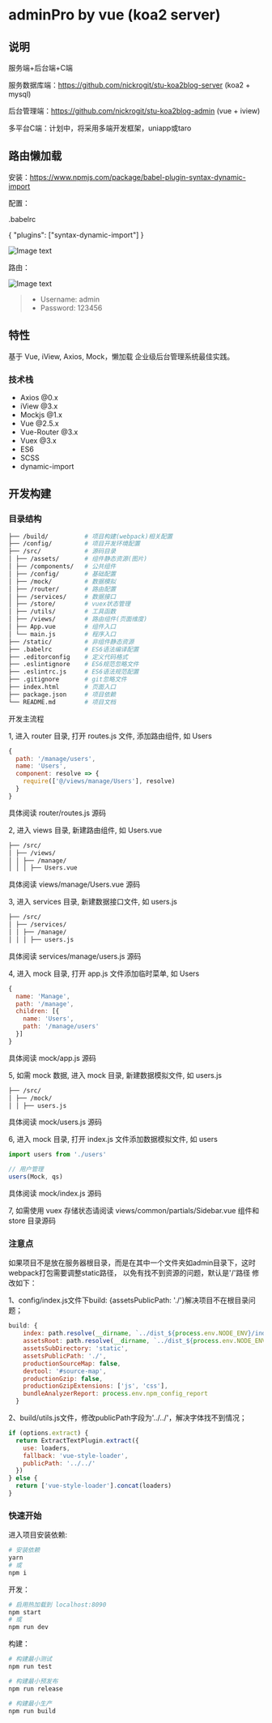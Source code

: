 # adminPro by vue (koa2 server)

## 说明
服务端+后台端+C端

服务数据库端：https://github.com/nickrogit/stu-koa2blog-server (koa2 + mysql)

后台管理端：https://github.com/nickrogit/stu-koa2blog-admin (vue + iview)

多平台C端：计划中，将采用多端开发框架，uniapp或taro

## 路由懒加载

安装：https://www.npmjs.com/package/babel-plugin-syntax-dynamic-import

配置：

.babelrc

{
  "plugins": ["syntax-dynamic-import"]
}

![Image text](./1.png)

路由：

![Image text](./2.png)


> -   Username: admin
> -   Password: 123456

## 特性

基于 Vue, iView, Axios, Mock，懒加载 企业级后台管理系统最佳实践。

### 技术栈

-   Axios @0.x
-   iView @3.x
-   Mockjs @1.x
-   Vue @2.5.x
-   Vue-Router @3.x
-   Vuex @3.x
-   ES6
-   SCSS
-   dynamic-import

## 开发构建

### 目录结构

```bash
├── /build/          # 项目构建(webpack)相关配置
├── /config/         # 项目开发环境配置
├── /src/            # 源码目录
│ ├── /assets/       # 组件静态资源(图片)
│ ├── /components/   # 公共组件
│ ├── /config/       # 基础配置
│ ├── /mock/         # 数据模拟
│ ├── /router/       # 路由配置
│ ├── /services/     # 数据接口
│ ├── /store/        # vuex状态管理
│ ├── /utils/        # 工具函数
│ ├── /views/        # 路由组件(页面维度)
│ ├── App.vue        # 组件入口
│ └── main.js        # 程序入口
├── /static/         # 非组件静态资源
├── .babelrc         # ES6语法编译配置
├── .editorconfig    # 定义代码格式
├── .eslintignore    # ES6规范忽略文件
├── .eslintrc.js     # ES6语法规范配置
├── .gitignore       # git忽略文件
├── index.html       # 页面入口
├── package.json     # 项目依赖
└── README.md        # 项目文档
```

开发主流程

1, 进入 router 目录, 打开 routes.js 文件, 添加路由组件, 如 Users

```javascript
{
  path: '/manage/users',
  name: 'Users',
  component: resolve => {
    require(['@/views/manage/Users'], resolve)
  }
}
```

具体阅读 router/routes.js 源码

2, 进入 views 目录, 新建路由组件, 如 Users.vue

```bash
├── /src/
│ ├── /views/
│ │ ├── /manage/
│ │ │ ├── Users.vue
```

具体阅读 views/manage/Users.vue 源码

3, 进入 services 目录, 新建数据接口文件, 如 users.js

```bash
├── /src/
│ ├── /services/
│ │ ├── /manage/
│ │ │ ├── users.js
```

具体阅读 services/manage/users.js 源码

4, 进入 mock 目录, 打开 app.js 文件添加临时菜单, 如 Users

```javascript
{
  name: 'Manage',
  path: '/manage',
  children: [{
    name: 'Users',
    path: '/manage/users'
  }]
}
```

具体阅读 mock/app.js 源码

5, 如需 mock 数据, 进入 mock 目录, 新建数据模拟文件, 如 users.js

```bash
├── /src/
│ ├── /mock/
│ │ ├── users.js
```

具体阅读 mock/users.js 源码

6, 进入 mock 目录, 打开 index.js 文件添加数据模拟文件, 如 users

```javascript
import users from './users'

// 用户管理
users(Mock, qs)
```

具体阅读 mock/index.js 源码

7, 如需使用 vuex 存储状态请阅读 views/common/partials/Sidebar.vue 组件和 store 目录源码


### 注意点
如果项目不是放在服务器根目录，而是在其中一个文件夹如admin目录下，这时webpack打包需要调整static路径，
以免有找不到资源的问题，默认是'/'路径
修改如下：

1、config/index.js文件下build: {assetsPublicPath: './'}解决项目不在根目录问题；
```javascript
build: {
    index: path.resolve(__dirname, `../dist_${process.env.NODE_ENV}/index.html`),
    assetsRoot: path.resolve(__dirname, `../dist_${process.env.NODE_ENV}`),
    assetsSubDirectory: 'static',
    assetsPublicPath: './',
    productionSourceMap: false,
    devtool: '#source-map',
    productionGzip: false,
    productionGzipExtensions: ['js', 'css'],
    bundleAnalyzerReport: process.env.npm_config_report
  }
```
2、build/utils.js文件，修改publicPath字段为'../../'，解决字体找不到情况；
```javascript
if (options.extract) {
  return ExtractTextPlugin.extract({
    use: loaders,
    fallback: 'vue-style-loader',
    publicPath: '../../'
  })
} else {
  return ['vue-style-loader'].concat(loaders)
}
```

### 快速开始


进入项目安装依赖:

```bash
# 安装依赖
yarn
# 或
npm i
```

开发：

```bash
# 启用热加载到 localhost:8090
npm start
# 或
npm run dev
```

构建：

```bash
# 构建最小测试
npm run test

# 构建最小预发布
npm run release

# 构建最小生产
npm run build
```
